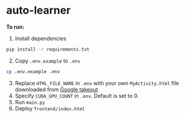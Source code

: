 # auto-learner

**To run:**
1. Install dependencies
```sh
pip install -r requirements.txt
```
2. Copy `.env.example` to `.env`
```sh
cp .env.example .env
```
3. Replace `HTML_FILE_NAME` in `.env` with your own `MyActivity.html` file downloaded from [Google takeout](https://takeout.google.com)
4. Specify `CUDA_GPU_COUNT` in `.env`. Default is set to 0.
5. Run `main.py`
6. Deploy `frontend/index.html`